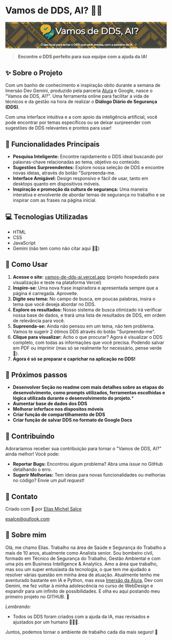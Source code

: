 #  Vamos de DDS, AI? 🤖💬
![Banner do Projeto](captura_readme.jpg)
> **Encontre o DDS perfeito para sua equipe com a ajuda da IA!** 

## ✨ Sobre o Projeto

Com um banho de conhecimento e inspiração obito durante a semana de Imersão Dev Gemini, produzido pela parceria [Alura](https://www.alura.com.br/imersao) e Google, nasce o "Vamos de DDS, AI?". Uma ferramenta online para facilitar a vida de técnicos e da gestão na hora de realizar o **Diálogo Diário de Segurança (DDS)**.

Com uma interface intuitiva e a com apoio da inteligência artificial, você pode encontrar por temas específicos ou se deixar surpreender com sugestões de DDS relevantes e prontos para usar!

## 🚀 Funcionalidades Principais

- **Pesquisa Inteligente:** Encontre rapidamente o DDS ideal buscando por palavras-chave relacionadas ao tema, objetivo ou conteúdo.
- **Sugestões Surpreendentes:** Explore nossa seleção de DDS e encontre novas ideias, através do botão "Surpreenda-me.
- **Interface Amigável:** Design responsivo e fácil de usar, tanto em desktops quanto em dispositivos móveis.
- **Inspiração e promoção da cultura de segurança:** Uma maneira interativa e envolvente de abordar temas de segurança no trabalho e se inspirar com as frases na página inicial.

## 💻 Tecnologias Utilizadas

- HTML
- CSS
- JavaScript
- Gemini (não tem como não citar aqui 🤖💖)

 ## 🧰 Como Usar

1. **Acesse o site:**  [vamos-de-dds-ai.vercel.app](vamos-de-dds-ai.vercel.app) (projeto hospedado para visualização e teste na plataforma Vercel)
2. **Inspire-se:** Uma nova frase inspiradora e apresentada sempre que a página é carregada. Aproveite.
3. **Digite seu tema:** No campo de busca, em poucas palabras, insira o tema que você deseja abordar no DDS.
4. **Explore os resultados:** Nosso sistema de busca otimizado irá verificar nossa base de dados, e trará uma lista de resultados de DDS, em ordem de relevância para você.
5. **Supreenda-se:** Ainda não pensou em um tema, não tem problema. Vamos te sugerir 2 ótimos DDS através do botão "Surpreenda-me".
6. **Clique para visualizar:** Acho o que procurar? Agora é visualizar o DDS completo, com todas as informações que você precisa. Podendo salvar em PDF ou imprimir (mas só se realmente for necessário, pense verde 🌱).
7. **Agora é só se preparar e caprichar na aplicação no DDS!**

## 👣  Próximos passos
 - **Desenvolver Seção no readme com mais detalhes sobre as etapas do desenvolvimento, como prompts utilizados, ferramentas escolhidas e lógica utilizada durante o desenvolvimento do projeto.***
 - **Aumentar base de dados dos DDS**
 - **Melhorar inferface nos dispositos móveis**
 - **Criar função de compartilhamento de DDS**
 - **Criar função de salvar DDS no formato de Google Docs**

## 🤝  Contribuindo

Adoraríamos receber sua contribuição para tornar o "Vamos de DDS, AI?" ainda melhor! Você pode:

- **Reportar Bugs:** Encontrou algum problema? Abra uma _issue_ no GitHub detalhando o erro.
- **Sugerir Melhorias:** Tem ideias para novas funcionalidades ou melhorias no código? Envie um _pull request_!

## 📧 Contato

Criado com 💚 por [Elias Michel Salce](https://github.com/elias-salce)

[esalce@outlook.com](esalce@outlook.com)

## 🧑 Sobre mim

Olá, me chamo Elias. Trabalho na área de Saúde e Segurança do Trabalho a mais de 10 anos, atualmente como Analista senior. Sou bombeiro civil, formado em Técnico de Segurança do Trabalho, Gestão Ambiental e com uma pós em Business Intelligence & Analytics. Amo a área que trabalho, mas sou um super entusiasta da tecnologia, o que tem me ajudado a resolver várias questão em minha área de atuação. 
Atualmente tenho me aventurado bastante em IA e Python, mas essa [Imersão da Alura](https://www.alura.com.br/imersao), Dev com Gemini, me fez voltar à minha adolescência no curso de WebDesign e expandir para um infinito de possibilidades.
E olha eu aqui postando meu primeiro projeto no GITHUB. 💖 


*Lembrando:*

- Todos os DDS foram criados com a ajuda da IA, mas revisados e ajustados por um humano 🤖🤝🧑.

Juntos, podemos tornar o ambiente de trabalho cada dia mais seguro! 💪
